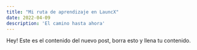 ```yaml
---
title: "Mi ruta de aprendizaje en LauncX"
date: 2022-04-09
description: 'El camino hasta ahora'
---
```


Hey! Este es el contenido del nuevo post, borra esto y llena tu contenido.
